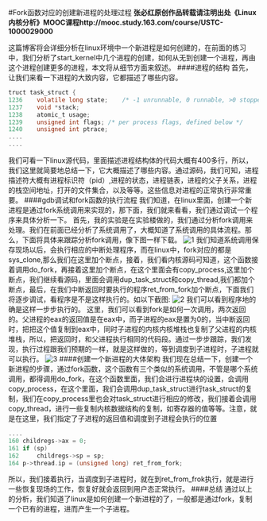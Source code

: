 #Fork函数对应的创建新进程的处理过程
**张必红原创作品转载请注明出处《Linux内核分析》MOOC课程http://mooc.study.163.com/course/USTC-1000029000**

这篇博客将会详细分析在linux环境中一个新进程是如何创建的，在前面的练习中，我们分析了start_kernel中几个进程的创建，如何从无到创建一个进程，再由这个进程创建更多的进程，本文将从细节方面来叙述。
####进程的结构
首先，让我们来看一下进程的大致内容，它都描述了哪些内容。
``` C
truct task_struct {
1236	volatile long state;	/* -1 unrunnable, 0 runnable, >0 stopped */
1237	void *stack;
1238	atomic_t usage;
1239	unsigned int flags;	/* per process flags, defined below */
1240	unsigned int ptrace;
....
....
```
我们可看一下linux源代码，里面描述进程结构体的代码大概有400多行，所以，我们这里就简要地总结一下，它大概描述了哪些内容。通过源码，我们可知，进程描述符大概有进程标识符（pid）,进程的状态，进程链表，进程的父子关系，进程的栈空间地址，打开的文件集合，以及等等。这些信息对进程的正常执行非常重要。
####gdb调试和fork函数的执行流程
我们知道，在linux里面，创建一个新进程是通过fork系统调用来实现的，那下面，我们就来看看，我们通过调试一个程序来具体分析一下。
首先，我的实验是在实验楼做的，我们通过分析fork调用来处理。我们在前面已经分析了系统调用了，大概知道了系统调用的具体流程。那么，下面将具体来跟踪分析fork调用，像下图一样下载。
![1](https://github.com/zbh24/LinuxCourseBlog/blob/master/fork/1.png)
我们知道系统调用保存现场以后，会执行相应的中断处理程序，而在linux中，fork对应的都是sys_clone,那么我们在这里加个断点，接着，我们看内核源码可知道，这个函数接着调用do_fork，再接着这里加个断点，在这个里面会有copy_process,这里加个断点，我们继续看源码，里面会调用dup_task_struct和copy_thread,我们都加个断点，最后，在我们中断返回时要执行的程序ret_from_fork加个断点，下面我们将逐步调试，看程序是不是这样执行的。如以下截图:
![2](https://github.com/zbh24/LinuxCourseBlog/blob/master/fork/2.png)
我们可以看到程序地的确是这样一步步执行的。
这里，我们可以看到fork是如何一次调用，两次返回的。父进程的eax的返回值是在eax中，而子进程的eax是置为0的，当中断返回时，把把这个值复制到eax中，同时子进程的内核内核堆栈也复制了父进程的内核堆栈，所以，把返回时，和父进程执行相同的代码段。通过一步步跟踪，我们发现，执行过程跟我们预期的一样，就是这样做的，等到调度到子进程时，子进程就可以执行。
![3](https://github.com/zbh24/LinuxCourseBlog/blob/master/fork/3.png)
####创建一个新进程的大体架构
我们现在总结一下，创建一个新进程的步骤，通过fork函数，这个函数有三个类似的系统调用，不管是哪个系统调用，都得调用do_fork，在这个函数里面，我们会进行进程块的设置，会调用copy_process，在这个里面，我们会调用dup_task_struct进行task_struct的复制，我们在copy_process里也会对task_struct进行相应的修改，我们接着会调用copy_thread，进行一些复制内核数据结构的复制，如寄存器的值等等。注意，就是在这里，我们指定了子进程的返回值和调度到子进程会执行的位置
``` C
....
160	childregs->ax = 0;
161	if (sp)
162		childregs->sp = sp;
164	p->thread.ip = (unsigned long) ret_from_fork;
```
所以，我们接着执行，当调度到子进程时，就在到ret_from_frok执行，就是进行一些恢复现场的工作，恢复好就会返回到用户态正常执行。
####总结
通过以上的分析，我们知道了linux是如何创建一个新进程的了，一般都是通过fork，复制一个已有的进程，进而产生一个子进程。
